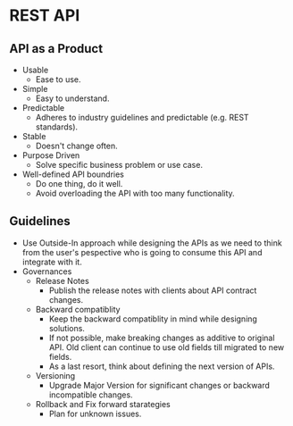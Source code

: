 # REST API
## API as a Product
- Usable
    - Ease to use.
- Simple
    - Easy to understand.
- Predictable
    - Adheres to industry guidelines and predictable (e.g. REST standards).
- Stable
    - Doesn't change often.
- Purpose Driven
    - Solve specific business problem or use case.
- Well-defined API boundries
    - Do one thing, do it well.
    - Avoid overloading the API with too many functionality.
    
## Guidelines
- Use Outside-In approach while designing the APIs as we need to think from the user's pespective who is going to consume this API and integrate with it.
- Governances
    - Release Notes
        - Publish the release notes with clients about API contract changes.
    - Backward compatiblity
        - Keep the backward compatiblity in mind while designing solutions. 
        - If not possible, make breaking changes as additive to original API. Old client can continue to use old fields till migrated to new fields.
        - As a last resort, think about defining the next version of APIs.
    - Versioning
        - Upgrade Major Version for significant changes or backward incompatible changes.
    - Rollback and Fix forward starategies
        - Plan for unknown issues.